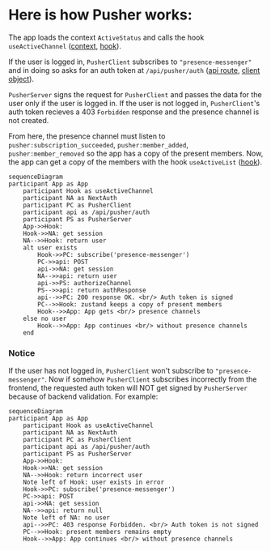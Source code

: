 # Here is how Pusher works:
  
The app loads the context `ActiveStatus` and calls the hook `useActiveChannel` ([context](/app/context/PresenceContext.tsx), [hook](/app/hooks/useActiveChannel.ts)).

If the user is logged in, `PusherClient` subscribes to `"presence-messenger"` and in doing so asks for an auth token at `/api/pusher/auth` ([api route](/app/api/pusher/auth/route.ts), [client object](/app/libs/pusher.ts)).

`PusherServer` signs the request for `PusherClient` and passes the data for the user only if the user is logged in. If the user is not logged in, `PusherClient`'s auth token recieves a 403 `Forbidden` response and the presence channel is not created.

From here, the presence channel must listen to `pusher:subscription_succeeded`, `pusher:member_added`, `pusher:member_removed` so the app has a copy of the present members. Now, the app can get a copy of the members with the hook `useActiveList` ([hook](/app/hooks/useActiveList.ts)).
  
```mermaid
sequenceDiagram
participant App as App
    participant Hook as useActiveChannel
    participant NA as NextAuth
    participant PC as PusherClient
    participant api as /api/pusher/auth
    participant PS as PusherServer
    App->>Hook: 
    Hook->>NA: get session 
    NA-->>Hook: return user
    alt user exists
        Hook->>PC: subscribe('presence-messenger')
        PC->>api: POST
        api->>NA: get session 
        NA-->>api: return user
        api->>PS: authorizeChannel
        PS-->>api: return authResponse
        api-->>PC: 200 response OK. <br/> Auth token is signed
        PC-->>Hook: zustand keeps a copy of present members
        Hook-->>App: App gets <br/> presence channels
    else no user
        Hook-->>App: App continues <br/> without presence channels
    end
```

### Notice

If the user has not logged in, `PusherClient` won't subscribe to `"presence-messenger"`. Now if somehow `PusherClient` subscribes incorrectly from the frontend, the requested auth token will NOT get signed by `PusherServer` because of backend validation. For example:

```mermaid
sequenceDiagram
participant App as App
    participant Hook as useActiveChannel
    participant NA as NextAuth
    participant PC as PusherClient
    participant api as /api/pusher/auth
    participant PS as PusherServer
    App->>Hook: 
    Hook->>NA: get session 
    NA-->>Hook: return incorrect user
    Note left of Hook: user exists in error
    Hook->>PC: subscribe('presence-messenger')
    PC->>api: POST
    api->>NA: get session 
    NA-->>api: return null
    Note left of NA: no user
    api-->>PC: 403 response Forbidden. <br/> Auth token is not signed
    PC-->>Hook: present members remains empty
    Hook-->>App: App continues <br/> without presence channels
```
